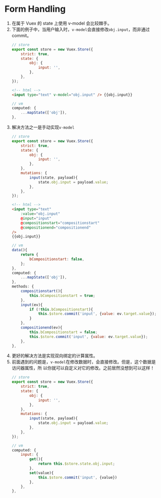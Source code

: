 # Form Handling

1. 在属于 Vuex 的 state 上使用 v-model 会比较棘手。
2. 下面的例子中，当用户输入时，`v-model`会直接修改`obj.input`，而非通过 commit。
    ```js
    // store
    export const store = new Vuex.Store({
        strict: true,
        state: {
            obj: {
                input: '',
            },
        },
    });
    ```
    ```html
    <!-- html -->
    <input type="text" v-model="obj.input" /> {{obj.input}}
    ```
    ```js
    // vm
    computed: {
        ...mapState(['obj']),
    },
    ```
3. 解决方法之一是手动实现`v-model`
    ```js
    // store
    export const store = new Vuex.Store({
        strict: true,
        state: {
            obj: {
                input: '',
            },
        },
        mutations: {
            input(state, payload){
                state.obj.input = payload.value;
            },
        },
    });
    ```
    ```html
    <!-- html -->
    <input type="text"
        :value="obj.input"
        @input="input"
        @compositionstart="compositionstart"
        @compositionend="compositionend"
    />
    {{obj.input}}
    ```
    ```js
    // vm
    data(){
        return {
            bCompositionstart: false,
        };
    },
    computed: {
        ...mapState(['obj']),
    },
    methods: {
        compositionstart(){
            this.bCompositionstart = true;
        },
        input(ev){
            if (!this.bCompositionstart){
                this.$store.commit('input', {value: ev.target.value});
            }
        },
        compositionend(ev){
            this.bCompositionstart = false;
            this.$store.commit('input', {value: ev.target.value});
        },
    },
    ```
4. 更好的解决方法是实现双向绑定的计算属性。
5. 前面遇到的问题是，`v-model`在修改数据时，会直接修改。但是，这个数据是访问器属性，所
以你就可以自定义对它的修改。之前居然没想到可以这样！
    ```js
    // store
    export const store = new Vuex.Store({
        strict: true,
        state: {
            obj: {
                input: '',
            },
        },
        mutations: {
            input(state, payload){
                state.obj.input = payload.value;
            },
        },
    });
    ```
    ```js
    // vm
    computed: {
        input: {
            get(){
                return this.$store.state.obj.input;
            },
            set(value){
                this.$store.commit('input', {value})
            },
        },
    },
    ```
